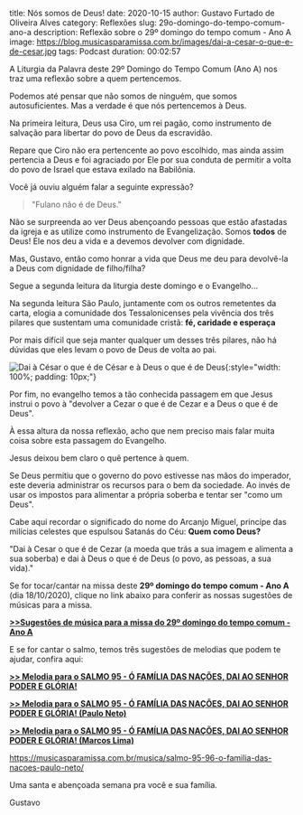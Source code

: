 ﻿title: Nós somos de Deus!
date: 2020-10-15
author: Gustavo Furtado de Oliveira Alves
category: Reflexões
slug: 29o-domingo-do-tempo-comum-ano-a
description: Reflexão sobre o 29º domingo do tempo comum - Ano A
image: https://blog.musicasparamissa.com.br/images/dai-a-cesar-o-que-e-de-cesar.jpg
tags: Podcast
duration: 00:02:57

A Liturgia da Palavra deste 29º Domingo do Tempo Comum (Ano A) nos traz uma reflexão sobre a quem pertencemos.

Podemos até pensar que não somos de ninguém, que somos autosuficientes.
Mas a verdade é que nós pertencemos à Deus.

Na primeira leitura, Deus usa Ciro, um rei pagão, como instrumento de salvação para libertar do povo de Deus da escravidão.

Repare que Ciro não era pertencente ao povo escolhido, mas ainda assim pertencia a Deus e foi agraciado por Ele por sua conduta de permitir a volta do povo de Israel que estava exilado na Babilônia.

Você já ouviu alguém falar a seguinte expressão?

> "Fulano não é de Deus."

Não se surpreenda ao ver Deus abençoando pessoas que estão afastadas da igreja e as utilize como instrumento de Evangelização. Somos <strong>todos</strong> de Deus! Ele nos deu a vida e a devemos devolver com dignidade.

Mas, Gustavo, então como honrar a vida que Deus me deu para devolvê-la a Deus com dignidade de filho/filha?

Segue a segunda leitura da liturgia deste domingo e o Evangelho...

Na segunda leitura São Paulo, juntamente com os outros remetentes da carta,
elogia a comunidade dos Tessalonicenses pela vivência dos três pilares que sustentam uma comunidade cristã: <strong>fé, caridade e esperaça</strong>

Por mais difícil que seja manter qualquer um desses três pilares,
não há dúvidas que eles levam o povo de Deus de volta ao pai.

![Dai à César o que é de César e à Deus o que é de Deus](/images/dai-a-cesar-o-que-e-de-cesar.jpg){:style="width: 100%; padding: 10px;"}




Por fim, no evangelho temos a tão conhecida passagem em que Jesus instrui o povo à "devolver a Cezar o que é de Cezar e a Deus o que é de Deus".

À essa altura da nossa reflexão, acho que nem preciso mais falar muita coisa sobre esta passagem do Evangelho.

Jesus deixou bem claro o quê pertence à quem.

Se Deus permitiu que o governo do povo estivesse nas mãos do imperador,
este deveria administrar os recursos para o bem da sociedade.
Ao invés de usar os impostos para alimentar a própria soberba e tentar ser "como um Deus".

Cabe aqui recordar o significado do nome do Arcanjo Miguel, princípe das milícias celestes
que espulsou Satanás do Céu: <strong>Quem como Deus?</strong>

"Dai à Cesar o que é de Cezar (a moeda que trás a sua imagem e alimenta a sua soberba) e dai à Deus o que é de Deus (o povo, as pessoas, a sua vida)."


Se for tocar/cantar na missa deste **29º domingo do tempo comum - Ano A** (dia 18/10/2020),
clique no link abaixo para conferir as nossas sugestões de músicas para a missa.

[**>>Sugestões de música para a missa do 29º domingo do tempo comum - Ano A**](https://musicasparamissa.com.br/sugestoes-para/29o-domingo-do-tempo-comum-ano-a)


E se for cantar o salmo, temos três sugestões de melodias que podem te ajudar, confira aqui:

[**>> Melodia para o SALMO 95 - Ó FAMÍLIA DAS NAÇÕES, DAI AO SENHOR PODER E GLÓRIA!**](https://musicasparamissa.com.br/musica/salmo-95-ano-a/)

[**>> Melodia para o SALMO 95 - Ó FAMÍLIA DAS NAÇÕES, DAI AO SENHOR PODER E GLÓRIA! (Paulo Neto)**](https://musicasparamissa.com.br/musica/salmo-95-96-o-familia-das-nacoes-paulo-neto/)

[**>> Melodia para o SALMO 95 - Ó FAMÍLIA DAS NAÇÕES, DAI AO SENHOR PODER E GLÓRIA! (Marcos Lima)**](https://musicasparamissa.com.br/musica/salmo-95-96-o-familia-das-nacoes-marcus-lima-versao-masculina/)

https://musicasparamissa.com.br/musica/salmo-95-96-o-familia-das-nacoes-paulo-neto/

Uma santa e abençoada semana pra você e sua família.

Gustavo